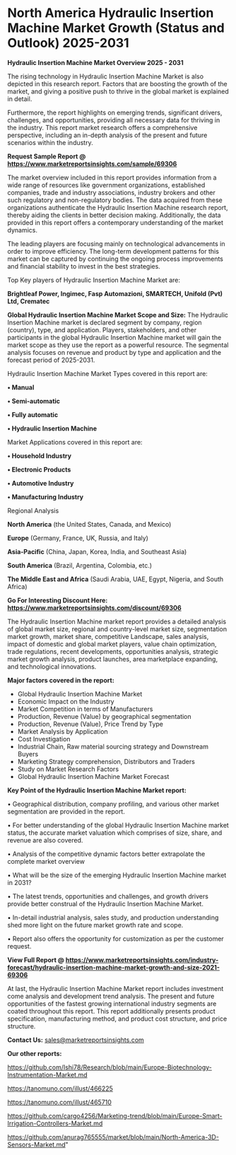  # North America Hydraulic Insertion Machine Market Growth (Status and Outlook) 2025-2031

<Strong> Hydraulic Insertion Machine Market Overview 2025 - 2031</strong>

The rising technology in Hydraulic Insertion Machine Market is also depicted in this research report. Factors that are boosting the growth of the market, and giving a positive push to thrive in the global market is explained in detail.

Furthermore, the report highlights on emerging trends, significant drivers, challenges, and opportunities, providing all necessary data for thriving in the industry. This report market research offers a comprehensive perspective, including an in-depth analysis of the present and future scenarios within the industry.

<strong>Request Sample Report @ <a href=https://www.marketreportsinsights.com/sample/69306>https://www.marketreportsinsights.com/sample/69306</a></strong>

The market overview included in this report provides information from a wide range of resources like government organizations, established companies, trade and industry associations, industry brokers and other such regulatory and non-regulatory bodies. The data acquired from these organizations authenticate the Hydraulic Insertion Machine research report, thereby aiding the clients in better decision making. Additionally, the data provided in this report offers a contemporary understanding of the market dynamics.

The leading players are focusing mainly on technological advancements in order to improve efficiency. The long-term development patterns for this market can be captured by continuing the ongoing process improvements and financial stability to invest in the best strategies.

Top Key players of Hydraulic Insertion Machine Market are:

<strong>Brightleaf Power, Ingimec, Fasp Automazioni, SMARTECH, Unifold (Pvt) Ltd, Crematec</strong>

<strong><b>Global Hydraulic Insertion Machine Market Scope and Size:</b></strong>
The Hydraulic Insertion Machine market is declared segment by company, region (country), type, and application. Players, stakeholders, and other participants in the global Hydraulic Insertion Machine market will gain the market scope as they use the report as a powerful resource. The segmental analysis focuses on revenue and product by type and application and the forecast period of 2025-2031.

Hydraulic Insertion Machine Market Types covered in this report are:

<strong>• Manual

• Semi-automatic

• Fully automatic

• Hydraulic Insertion Machine</strong>

Market Applications covered in this report are:

<strong>• Household Industry

• Electronic Products

• Automotive Industry

• Manufacturing Industry</strong> 

Regional Analysis

<strong>North America</strong> (the United States, Canada, and Mexico)

<strong>Europe</strong> (Germany, France, UK, Russia, and Italy)

<strong>Asia-Pacific</strong> (China, Japan, Korea, India, and Southeast Asia)

<strong>South America</strong> (Brazil, Argentina, Colombia, etc.)

<strong>The Middle East and Africa</strong> (Saudi Arabia, UAE, Egypt, Nigeria, and South Africa)

<strong>Go For Interesting Discount Here: <a href=https://www.marketreportsinsights.com/discount/69306>https://www.marketreportsinsights.com/discount/69306</a></strong>

The Hydraulic Insertion Machine market report provides a detailed analysis of global market size, regional and country-level market size, segmentation market growth, market share, competitive Landscape, sales analysis, impact of domestic and global market players, value chain optimization, trade regulations, recent developments, opportunities analysis, strategic market growth analysis, product launches, area marketplace expanding, and technological innovations.

<strong><b>Major factors covered in the report:</b></strong>
<ul>
  <li>Global Hydraulic Insertion Machine Market </li>
  <li>Economic Impact on the Industry</li>
  <li>Market Competition in terms of Manufacturers</li>
  <li>Production, Revenue (Value) by geographical segmentation</li>
  <li>Production, Revenue (Value), Price Trend by Type</li>
  <li>Market Analysis by Application</li>
  <li>Cost Investigation</li>
  <li>Industrial Chain, Raw material sourcing strategy and Downstream Buyers</li>
  <li>Marketing Strategy comprehension, Distributors and Traders</li>
  <li>Study on Market Research Factors</li>
  <li>Global Hydraulic Insertion Machine Market Forecast</li>
</ul>

<strong><b>Key Point of the Hydraulic Insertion Machine Market report:</b></strong>

• Geographical distribution, company profiling, and various other market segmentation are provided in the report.

• For better understanding of the global Hydraulic Insertion Machine market status, the accurate market valuation which comprises of size, share, and revenue are also covered.

• Analysis of the competitive dynamic factors better extrapolate the complete market overview

• What will be the size of the emerging Hydraulic Insertion Machine market in 2031?

• The latest trends, opportunities and challenges, and growth drivers provide better construal of the Hydraulic Insertion Machine Market.

• In-detail industrial analysis, sales study, and production understanding shed more light on the future market growth rate and scope.

• Report also offers the opportunity for customization as per the customer request.

<strong><b>View Full Report @ <a href=https://www.marketreportsinsights.com/industry-forecast/hydraulic-insertion-machine-market-growth-and-size-2021-69306>https://www.marketreportsinsights.com/industry-forecast/hydraulic-insertion-machine-market-growth-and-size-2021-69306</a></b></strong>


At last, the Hydraulic Insertion Machine Market report includes investment come analysis and development trend analysis. The present and future opportunities of the fastest growing international industry segments are coated throughout this report. This report additionally presents product specification, manufacturing method, and product cost structure, and price structure.

<strong>Contact Us:</strong>
sales@marketreportsinsights.com

<strong>Our other reports:</strong>

<a href=https://github.com/Ishi78/Research/blob/main/Europe-Biotechnology-Instrumentation-Market.md>https://github.com/Ishi78/Research/blob/main/Europe-Biotechnology-Instrumentation-Market.md</a>

<a href=https://tanomuno.com/illust/466225>https://tanomuno.com/illust/466225</a>

<a href=https://tanomuno.com/illust/465710>https://tanomuno.com/illust/465710</a>

<a href=https://github.com/cargo4256/Marketing-trend/blob/main/Europe-Smart-Irrigation-Controllers-Market.md>https://github.com/cargo4256/Marketing-trend/blob/main/Europe-Smart-Irrigation-Controllers-Market.md</a>

<a href=https://github.com/anurag765555/market/blob/main/North-America-3D-Sensors-Market.md>https://github.com/anurag765555/market/blob/main/North-America-3D-Sensors-Market.md</a>"
